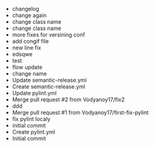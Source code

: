 - changelog
- change again
- change class name
- change class name
- more fixes for versining conf
- add congif file
- new line fix
- edsqwe
- test
- flow update
- change name
- Update semantic-release.yml
- Create semantic-release.yml
- Update pylint.yml
- Merge pull request #2 from Vodyanoy17/fix2
- ddd
- Merge pull request #1 from Vodyanoy17/first-fix-pylint
- fix pylint localy
- initial commit
- Create pylint.yml
- Initial commit

